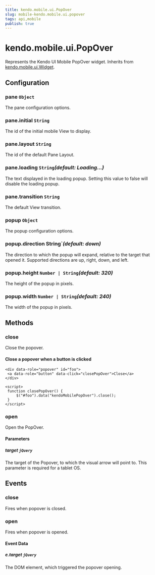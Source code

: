 ```yaml
---
title: kendo.mobile.ui.PopOver
slug: mobile-kendo.mobile.ui.popover
tags: api,mobile
publish: true
---
```


# kendo.mobile.ui.PopOver

Represents the Kendo UI Mobile PopOver widget. Inherits from [kendo.mobile.ui.Widget](/api/framework/mobilewidget).

## Configuration

### pane `Object`

The pane configuration options.

### pane.initial `String`

 The id of the initial mobile View to display.

### pane.layout `String`

 The id of the default Pane Layout.

### pane.loading `String`*(default: Loading...)*

 The text displayed in the loading popup. Setting this value to false will disable the loading popup.

### pane.transition `String`

 The default View transition.

### popup `Object`

The popup configuration options.

### popup.direction String`*(default: down)*

The direction to which the popup will expand, relative to the target that opened it.
Supported directions are up, right, down, and left.

### popup.height `Number | String`*(default: 320)*

 The height of the popup in pixels.

### popup.width `Number | String`*(default: 240)*

 The width of the popup in pixels.

## Methods

### close

Close the popover.

#### Close a popover when a button is clicked

    <div data-role="popover" id="foo">
     <a data-role="button" data-click="closePopOver">Close</a>
    </div>

    <script>
     function closePopOver() {
         $("#foo").data("kendoMobilePopOver").close();
     }
    </script>

### open

Open the PopOver.

#### Parameters

##### target `jQuery`

The target of the Popover, to which the visual arrow will point to. This parameter is required for a tablet OS.

## Events

### close

Fires when popover is closed.

### open

Fires when popover is opened.

#### Event Data

##### e.target `jQuery`

The DOM element, which triggered the popover opening.

